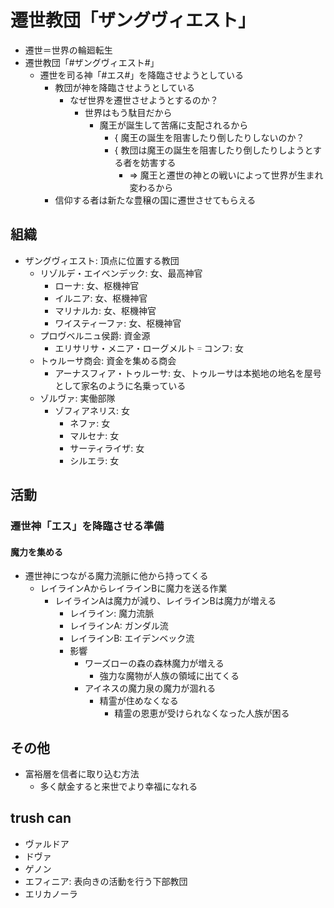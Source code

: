 # 遷世教団「ザングヴィエスト」
- 遷世＝世界の輪廻転生
- 遷世教団「#ザングヴィエスト#」
  - 遷世を司る神「#エス#」を降臨させようとしている
    - 教団が神を降臨させようとしている
      - なぜ世界を遷世させようとするのか？
        - 世界はもう駄目だから
          - 魔王が誕生して苦痛に支配されるから
            - { 魔王の誕生を阻害したり倒したりしないのか？
            - { 教団は魔王の誕生を阻害したり倒したりしようとする者を妨害する
              - => 魔王と遷世の神との戦いによって世界が生まれ変わるから
    - 信仰する者は新たな豊穣の国に遷世させてもらえる

## 組織
+ ザングヴィエスト: 頂点に位置する教団
  - リゾルデ・エイベンデック: 女、最高神官
    - ローナ: 女、枢機神官
    - イルニア: 女、枢機神官
    - マリナルカ: 女、枢機神官
    - ワイスティーファ: 女、枢機神官
  + プロヴベルニュ侯爵: 資金源
    - エリサリサ・メニア・ローグメルト゠コンフ: 女
  + トゥルーサ商会: 資金を集める商会
    - アーナスフィア・トゥルーサ: 女、トゥルーサは本拠地の地名を屋号として家名のように名乗っている
  + ゾルヴァ: 実働部隊
    - ゾフィアネリス: 女
      - ネファ: 女
      - マルセナ: 女
      - サーティライザ: 女
      - シルエラ: 女

## 活動
### 遷世神「エス」を降臨させる準備
#### 魔力を集める
- 遷世神につながる魔力流脈に他から持ってくる
  - レイラインAからレイラインBに魔力を送る作業
    - レイラインAは魔力が減り、レイラインBは魔力が増える
      - レイライン: 魔力流脈
      - レイラインA: ガンダル流
      - レイラインB: エイデンベック流
      - 影響
        - ワーズローの森の森林魔力が増える
          - 強力な魔物が人族の領域に出てくる
        - アイネスの魔力泉の魔力が涸れる
          - 精霊が住めなくなる
            - 精霊の恩恵が受けられなくなった人族が困る

## その他
- 富裕層を信者に取り込む方法
  - 多く献金すると来世でより幸福になれる

## trush can
- ヴァルドア
- ドヴァ
- ゲノン
- エフィニア: 表向きの活動を行う下部教団
- エリカノーラ
